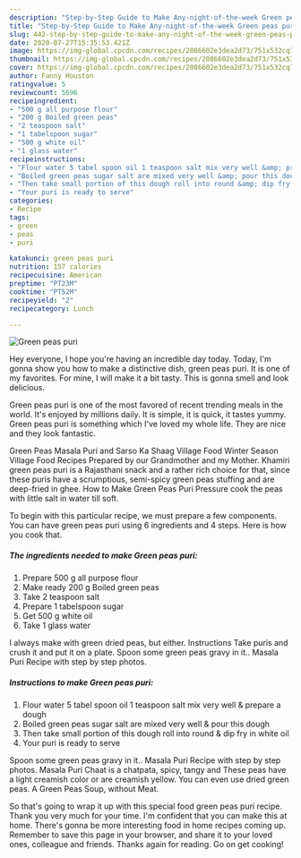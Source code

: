 ```yaml
---
description: "Step-by-Step Guide to Make Any-night-of-the-week Green peas puri"
title: "Step-by-Step Guide to Make Any-night-of-the-week Green peas puri"
slug: 442-step-by-step-guide-to-make-any-night-of-the-week-green-peas-puri
date: 2020-07-27T15:35:53.421Z
image: https://img-global.cpcdn.com/recipes/2086602e3dea2d73/751x532cq70/green-peas-puri-recipe-main-photo.jpg
thumbnail: https://img-global.cpcdn.com/recipes/2086602e3dea2d73/751x532cq70/green-peas-puri-recipe-main-photo.jpg
cover: https://img-global.cpcdn.com/recipes/2086602e3dea2d73/751x532cq70/green-peas-puri-recipe-main-photo.jpg
author: Fanny Houston
ratingvalue: 5
reviewcount: 5696
recipeingredient:
- "500 g all purpose flour"
- "200 g Boiled green peas"
- "2 teaspoon salt"
- "1 tabelspoon sugar"
- "500 g white oil"
- "1 glass water"
recipeinstructions:
- "Flour water 5 tabel spoon oil 1 teaspoon salt mix very well &amp; prepare a dough"
- "Boiled green peas sugar salt are mixed very well &amp; pour this dough"
- "Then take small portion of this dough roll into round &amp; dip fry in white oil"
- "Your puri is ready to serve"
categories:
- Recipe
tags:
- green
- peas
- puri

katakunci: green peas puri 
nutrition: 157 calories
recipecuisine: American
preptime: "PT23M"
cooktime: "PT52M"
recipeyield: "2"
recipecategory: Lunch

---
```



![Green peas puri](https://img-global.cpcdn.com/recipes/2086602e3dea2d73/751x532cq70/green-peas-puri-recipe-main-photo.jpg)

Hey everyone, I hope you're having an incredible day today. Today, I'm gonna show you how to make a distinctive dish, green peas puri. It is one of my favorites. For mine, I will make it a bit tasty. This is gonna smell and look delicious.

Green peas puri is one of the most favored of recent trending meals in the world. It's enjoyed by millions daily. It is simple, it is quick, it tastes yummy. Green peas puri is something which I've loved my whole life. They are nice and they look fantastic.

Green Peas Masala Puri and Sarso Ka Shaag Village Food Winter Season Village Food Recipes Prepared by our Grandmother and my Mother. Khamiri green peas puri is a Rajasthani snack and a rather rich choice for that, since these puris have a scrumptious, semi-spicy green peas stuffing and are deep-fried in ghee. How to Make Green Peas Puri Pressure cook the peas with little salt in water till soft.


To begin with this particular recipe, we must prepare a few components. You can have green peas puri using 6 ingredients and 4 steps. Here is how you cook that.

<!--inarticleads1-->

##### The ingredients needed to make Green peas puri:

1. Prepare 500 g all purpose flour
1. Make ready 200 g Boiled green peas
1. Take 2 teaspoon salt
1. Prepare 1 tabelspoon sugar
1. Get 500 g white oil
1. Take 1 glass water


I always make with green dried peas, but either. Instructions Take puris and crush it and put it on a plate. Spoon some green peas gravy in it.. Masala Puri Recipe with step by step photos. 

<!--inarticleads2-->

##### Instructions to make Green peas puri:

1. Flour water 5 tabel spoon oil 1 teaspoon salt mix very well &amp; prepare a dough
1. Boiled green peas sugar salt are mixed very well &amp; pour this dough
1. Then take small portion of this dough roll into round &amp; dip fry in white oil
1. Your puri is ready to serve


Spoon some green peas gravy in it.. Masala Puri Recipe with step by step photos. Masala Puri Chaat is a chatpata, spicy, tangy and These peas have a light creamish color or are creamish yellow. You can even use dried green peas. A Green Peas Soup, without Meat. 

So that's going to wrap it up with this special food green peas puri recipe. Thank you very much for your time. I'm confident that you can make this at home. There's gonna be more interesting food in home recipes coming up. Remember to save this page in your browser, and share it to your loved ones, colleague and friends. Thanks again for reading. Go on get cooking!
